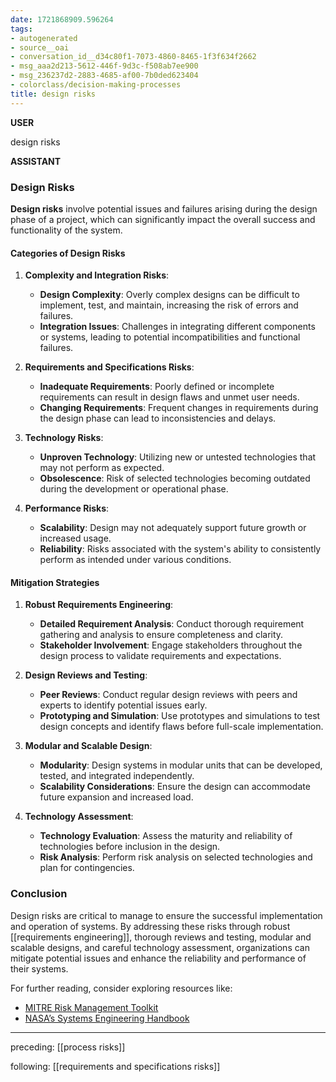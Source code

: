 ```yaml
---
date: 1721868909.596264
tags:
- autogenerated
- source__oai
- conversation_id__d34c80f1-7073-4860-8465-1f3f634f2662
- msg_aaa2d213-5612-446f-9d3c-f508ab7ee900
- msg_236237d2-2883-4685-af00-7b0ded623404
- colorclass/decision-making-processes
title: design risks
---
```


**USER**

design risks


**ASSISTANT**

### Design Risks

**Design risks** involve potential issues and failures arising during the design phase of a project, which can significantly impact the overall success and functionality of the system.

#### Categories of Design Risks

1. **Complexity and Integration Risks**:
   - **Design Complexity**: Overly complex designs can be difficult to implement, test, and maintain, increasing the risk of errors and failures.
   - **Integration Issues**: Challenges in integrating different components or systems, leading to potential incompatibilities and functional failures.

2. **Requirements and Specifications Risks**:
   - **Inadequate Requirements**: Poorly defined or incomplete requirements can result in design flaws and unmet user needs.
   - **Changing Requirements**: Frequent changes in requirements during the design phase can lead to inconsistencies and delays.

3. **Technology Risks**:
   - **Unproven Technology**: Utilizing new or untested technologies that may not perform as expected.
   - **Obsolescence**: Risk of selected technologies becoming outdated during the development or operational phase.

4. **Performance Risks**:
   - **Scalability**: Design may not adequately support future growth or increased usage.
   - **Reliability**: Risks associated with the system's ability to consistently perform as intended under various conditions.

#### Mitigation Strategies

1. **Robust Requirements Engineering**:
   - **Detailed Requirement Analysis**: Conduct thorough requirement gathering and analysis to ensure completeness and clarity.
   - **Stakeholder Involvement**: Engage stakeholders throughout the design process to validate requirements and expectations.

2. **Design Reviews and Testing**:
   - **Peer Reviews**: Conduct regular design reviews with peers and experts to identify potential issues early.
   - **Prototyping and Simulation**: Use prototypes and simulations to test design concepts and identify flaws before full-scale implementation.

3. **Modular and Scalable Design**:
   - **Modularity**: Design systems in modular units that can be developed, tested, and integrated independently.
   - **Scalability Considerations**: Ensure the design can accommodate future expansion and increased load.

4. **Technology Assessment**:
   - **Technology Evaluation**: Assess the maturity and reliability of technologies before inclusion in the design.
   - **Risk Analysis**: Perform risk analysis on selected technologies and plan for contingencies.

### Conclusion

Design risks are critical to manage to ensure the successful implementation and operation of systems. By addressing these risks through robust [[requirements engineering]], thorough reviews and testing, modular and scalable designs, and careful technology assessment, organizations can mitigate potential issues and enhance the reliability and performance of their systems.

For further reading, consider exploring resources like:
- [MITRE Risk Management Toolkit](http://www2.mitre.org/work/sepo/toolkits/risk/taxonomies/SystemsEngineering.html)
- [NASA’s Systems Engineering Handbook](https://ntrs.nasa.gov/citations/20180002038)


---

preceding: [[process risks]]  


following: [[requirements and specifications risks]]